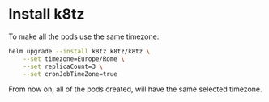 # Install k8tz

To make all the pods use the same timezone:

```bash
helm upgrade --install k8tz k8tz/k8tz \
    --set timezone=Europe/Rome \
    --set replicaCount=3 \
    --set cronJobTimeZone=true
```

From now on, all of the pods created, will have the same selected timezone.
